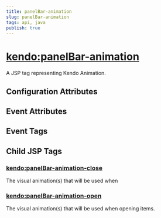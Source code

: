 ```yaml
---
title: panelBar-animation
slug: panelBar-animation
tags: api, java
publish: true
---
```


# <kendo:panelBar-animation>
A JSP tag representing Kendo Animation.

## Configuration Attributes


## Event Attributes


## Event Tags
  

## Child JSP Tags

### [<kendo:panelBar-animation-close>](/api/wrappers/jsp/panelbar/animation-close)

The visual animation(s) that will be used when
 
### [<kendo:panelBar-animation-open>](/api/wrappers/jsp/panelbar/animation-open)

The visual animation(s) that will be used when opening items.
 
